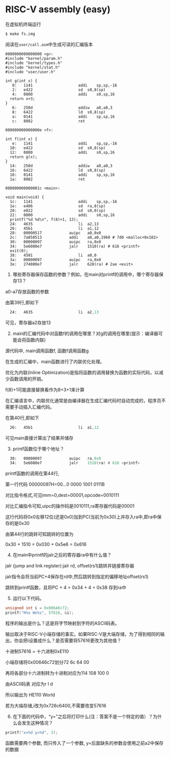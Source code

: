 # RISC-V assembly (easy)

在虚拟机终端运行
```bash
$ make fs.img
```

阅读在`user/call.asm`中生成可读的汇编版本

```asm:line-numbers {1}
0000000000000000 <g>:
#include "kernel/param.h"
#include "kernel/types.h"
#include "kernel/stat.h"
#include "user/user.h"

int g(int x) {
   0:	1141                	addi	sp,sp,-16
   2:	e422                	sd	s0,8(sp)
   4:	0800                	addi	s0,sp,16
  return x+3;
}
   6:	250d                	addiw	a0,a0,3
   8:	6422                	ld	s0,8(sp)
   a:	0141                	addi	sp,sp,16
   c:	8082                	ret

000000000000000e <f>:

int f(int x) {
   e:	1141                	addi	sp,sp,-16
  10:	e422                	sd	s0,8(sp)
  12:	0800                	addi	s0,sp,16
  return g(x);
}
  14:	250d                	addiw	a0,a0,3
  16:	6422                	ld	s0,8(sp)
  18:	0141                	addi	sp,sp,16
  1a:	8082                	ret

000000000000001c <main>:

void main(void) {
  1c:	1141                	addi	sp,sp,-16
  1e:	e406                	sd	ra,8(sp)
  20:	e022                	sd	s0,0(sp)
  22:	0800                	addi	s0,sp,16
  printf("%d %d\n", f(8)+1, 13);
  24:	4635                	li	a2,13
  26:	45b1                	li	a1,12
  28:	00000517          	auipc	a0,0x0
  2c:	7a850513          	addi	a0,a0,1960 # 7d0 <malloc+0x102>
  30:	00000097          	auipc	ra,0x0
  34:	5e6080e7          	jalr	1510(ra) # 616 <printf>
  exit(0);
  38:	4501                	li	a0,0
  3a:	00000097          	auipc	ra,0x0
  3e:	274080e7          	jalr	628(ra) # 2ae <exit>
```

1. 哪些寄存器保存函数的参数？例如，在main对printf的调用中，哪个寄存器保存13？

a0-a7存放函数的参数

由第39行,即如下
```asm
  24:	4635                	li	a2,13
```
可见，寄存器a2存放13

2. main的汇编代码中对函数f的调用在哪里？对g的调用在哪里(提示：编译器可能会将函数内联)

源代码中, main调用函数f, 函数f调用函数g

在生成的汇编中，main函数进行了内联优化处理。

优化为内联(Inline Optimization)是指将函数的调用替换为函数的实际代码，以减少函数调用的开销。

f(8)+1可能直接替换看作为8+3+1来计算

在汇编语言中，内联优化通常是由编译器在生成汇编代码时自动完成的，程序员不需要手动插入汇编代码。

在第40行,即如下
```asm
  26:	45b1                	li	a1,12
```
可见main直接计算出了结果并储存

3. printf函数位于哪个地址？

```asm
  30:	00000097          	auipc	ra,0x0
  34:	5e6080e7          	jalr	1510(ra) # 616 <printf>
```
printf函数的调用在第44行, 

第一行代码 00000097H=00...0 0000 1001 0111B

对比指令格式,可见imm=0,dest=00001,opcode=0010111

对比汇编指令可知,uipc的操作码是0010111,ra寄存器代码是00001

这行代码将0x0左移12位(还是0x0)加到PC(当前为0x30)上并存入ra中,即ra中保存的是0x30

由第44行的跳转可知跳转的位置为

0x30 + 1510 = 0x030 + 0x5e6 = 0x616



4. 在main中printf的jalr之后的寄存器ra中有什么值？

jalr (jump and link register):jalr rd, offset(rs1)跳转并链接寄存器

jalr指令会将当前PC+4保存在rd中,然后跳转到指定的偏移地址offset(rs1)

跳转到printf函数，且将PC + 4 = 0x34 + 4 = 0x38 存到ra中

5. 运行以下代码。

```c
unsigned int i = 0x00646c72;
printf("H%x Wo%s", 57616, &i);
```

程序的输出是什么？这是将字节映射到字符的ASCII码表。

输出取决于RISC-V小端存储的事实。如果RISC-V是大端存储，为了得到相同的输出，你会把i设置成什么？是否需要将57616更改为其他值？

十进制57616 = 十六进制0xE110

小端存储将0x00646c72划分72 6c 64 00

再将各部分十六进制转为十进制对应为114 108 100 0

由ASCII码表 对应为r l d

所以输出为 HE110 World

若为大端存储,i改为0x726c6400,不需要改变57616

6. 在下面的代码中，“y=”之后将打印什么(注：答案不是一个特定的值）？为什么会发生这种情况？

```c
printf("x=%d y=%d", 3);
```
函数需要两个参数, 而只传入了一个参数, y=后面缺失的参数会使用之前a2中保存的数据


